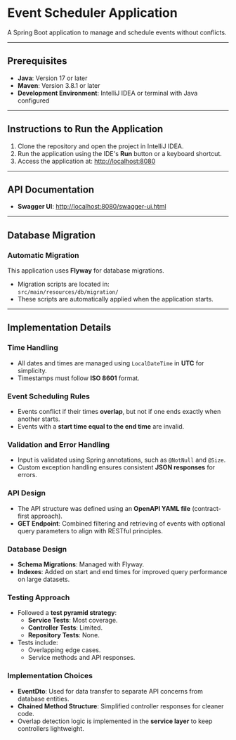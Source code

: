 # Event Scheduler Application  
A Spring Boot application to manage and schedule events without conflicts.

---

## **Prerequisites**  
- **Java**: Version 17 or later  
- **Maven**: Version 3.8.1 or later  
- **Development Environment**: IntelliJ IDEA or terminal with Java configured  

---

## **Instructions to Run the Application**  
1. Clone the repository and open the project in IntelliJ IDEA.  
2. Run the application using the IDE's **Run** button or a keyboard shortcut.  
3. Access the application at: [http://localhost:8080](http://localhost:8080)  

---

## API Documentation
- **Swagger UI**: [http://localhost:8080/swagger-ui.html](http://localhost:8080/swagger-ui.html)

---

## **Database Migration**  
### Automatic Migration  
This application uses **Flyway** for database migrations.  
- Migration scripts are located in:  
  `src/main/resources/db/migration/`  
- These scripts are automatically applied when the application starts.  

---

## **Implementation Details**  
### **Time Handling**  
- All dates and times are managed using `LocalDateTime` in **UTC** for simplicity.  
- Timestamps must follow **ISO 8601** format.  

### **Event Scheduling Rules**  
- Events conflict if their times **overlap**, but not if one ends exactly when another starts.  
- Events with a **start time equal to the end time** are invalid.  

### **Validation and Error Handling**  
- Input is validated using Spring annotations, such as `@NotNull` and `@Size`.  
- Custom exception handling ensures consistent **JSON responses** for errors.  

### **API Design**  
- The API structure was defined using an **OpenAPI YAML file** (contract-first approach).  
- **GET Endpoint**: Combined filtering and retrieving of events with optional query parameters to align with RESTful principles.  

### **Database Design**  
- **Schema Migrations**: Managed with Flyway.  
- **Indexes**: Added on start and end times for improved query performance on large datasets.  

### **Testing Approach**  
- Followed a **test pyramid strategy**:  
  - **Service Tests**: Most coverage.  
  - **Controller Tests**: Limited.  
  - **Repository Tests**: None.  
- Tests include:  
  - Overlapping edge cases.  
  - Service methods and API responses.  

### **Implementation Choices**  
- **EventDto**: Used for data transfer to separate API concerns from database entities.  
- **Chained Method Structure**: Simplified controller responses for cleaner code.  
- Overlap detection logic is implemented in the **service layer** to keep controllers lightweight.  
